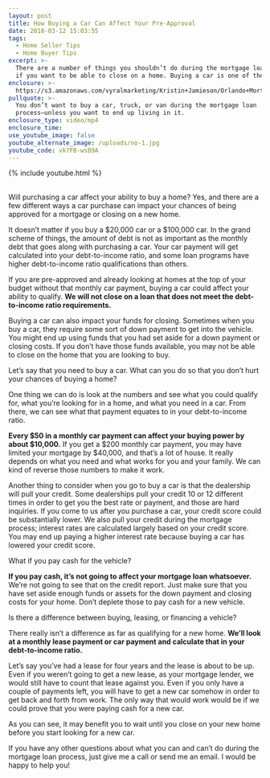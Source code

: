 ```yaml
---
layout: post
title: How Buying a Car Can Affect Your Pre-Approval
date: 2018-03-12 15:03:55
tags:
  - Home Seller Tips
  - Home Buyer Tips
excerpt: >-
  There are a number of things you shouldn’t do during the mortgage loan process
  if you want to be able to close on a home. Buying a car is one of them.
enclosure: >-
  https://s3.amazonaws.com/vyralmarketing/Kristin+Jamieson/Orlando+Mortgages-+How+Buying+a+Car+Can+Affect+Your+Pre-Approval.mp4
pullquote: >-
  You don’t want to buy a car, truck, or van during the mortgage loan
  process—unless you want to end up living in it.
enclosure_type: video/mp4
enclosure_time:
use_youtube_image: false
youtube_alternate_image: /uploads/no-1.jpg
youtube_code: vk7FB-wsB9A
---
```


{% include youtube.html %}

<br>Will purchasing a car affect your ability to buy a home? Yes, and there are a few different ways a car purchase can impact your chances of being approved for a mortgage or closing on a new home.&nbsp;

It doesn’t matter if you buy a $20,000 car or a $100,000 car. In the grand scheme of things, the amount of debt is not as important as the monthly debt that goes along with purchasing a car. Your car payment will get calculated into your debt-to-income ratio, and some loan programs have higher debt-to-income ratio qualifications than others.&nbsp;

If you are pre-approved and already looking at homes at the top of your budget without that monthly car payment, buying a car could affect your ability to qualify. **We will not close on a loan that does not meet the debt-to-income ratio requirements. &nbsp;**

Buying a car can also impact your funds for closing. Sometimes when you buy a car, they require some sort of down payment to get into the vehicle. You might end up using funds that you had set aside for a down payment or closing costs. If you don’t have those funds available, you may not be able to close on the home that you are looking to buy. &nbsp;

Let’s say that you need to buy a car. What can you do so that you don’t hurt your chances of buying a home?&nbsp;

One thing we can do is look at the numbers and see what you could qualify for, what you’re looking for in a home, and what you need in a car. From there, we can see what that payment equates to in your debt-to-income ratio.&nbsp;

**Every $50 in a monthly car payment can affect your buying power by about $10,000.** If you get a $200 monthly car payment, you may have limited your mortgage by $40,000, and that’s a lot of house. It really depends on what you need and what works for you and your family. We can kind of reverse those numbers to make it work.&nbsp;

Another thing to consider when you go to buy a car is that the dealership will pull your credit. Some dealerships pull your credit 10 or 12 different times in order to get you the best rate or payment, and those are hard inquiries. If you come to us after you purchase a car, your credit score could be substantially lower. We also pull your credit during the mortgage process; interest rates are calculated largely based on your credit score. You may end up paying a higher interest rate because buying a car has lowered your credit score.&nbsp;

What if you pay cash for the vehicle?&nbsp;

**If you pay cash, it’s not going to affect your mortgage loan whatsoever.** We’re not going to see that on the credit report. Just make sure that you have set aside enough funds or assets for the down payment and closing costs for your home. Don’t deplete those to pay cash for a new vehicle.&nbsp;

Is there a difference between buying, leasing, or financing a vehicle?&nbsp;

There really isn’t a difference as far as qualifying for a new home. **We’ll look at a monthly lease payment or car payment and calculate that in your debt-to-income ratio.**&nbsp;

Let’s say you’ve had a lease for four years and the lease is about to be up. Even if you weren’t going to get a new lease, as your mortgage lender, we would still have to count that lease against you. Even if you only have a couple of payments left, you will have to get a new car somehow in order to get back and forth from work. The only way that would work would be if we could prove that you were paying cash for a new car.&nbsp;

As you can see, it may benefit you to wait until you close on your new home before you start looking for a new car.&nbsp;

If you have any other questions about what you can and can’t do during the mortgage loan process, just give me a call or send me an email. I would be happy to help you!